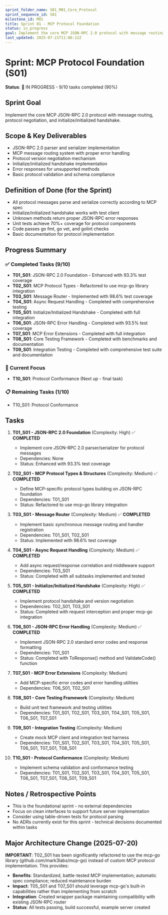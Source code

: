 ```yaml
---
sprint_folder_name: S01_M01_Core_Protocol
sprint_sequence_id: S01
milestone_id: M01
title: Sprint 01 - MCP Protocol Foundation
status: in_progress
goal: Implement the core MCP JSON-RPC 2.0 protocol with message routing, protocol negotiation, and initialize/initialized handshake.
last_updated: 2025-07-21T11:06:12Z
---
```


# Sprint: MCP Protocol Foundation (S01)

**Status**: 🚧 IN PROGRESS - 9/10 tasks completed (90%)

## Sprint Goal
Implement the core MCP JSON-RPC 2.0 protocol with message routing, protocol negotiation, and initialize/initialized handshake.

## Scope & Key Deliverables
- JSON-RPC 2.0 parser and serializer implementation
- MCP message routing system with proper error handling
- Protocol version negotiation mechanism
- Initialize/initialized handshake implementation
- Error responses for unsupported methods
- Basic protocol validation and schema compliance

## Definition of Done (for the Sprint)
- All protocol messages parse and serialize correctly according to MCP spec
- Initialize/initialized handshake works with test client
- Unknown methods return proper JSON-RPC error responses
- Unit tests achieve 70%+ coverage for protocol components
- Code passes go fmt, go vet, and golint checks
- Basic documentation for protocol implementation

## Progress Summary

### ✅ Completed Tasks (9/10)
- **T01_S01**: JSON-RPC 2.0 Foundation - Enhanced with 93.3% test coverage
- **T02_S01**: MCP Protocol Types - Refactored to use mcp-go library integration
- **T03_S01**: Message Router - Implemented with 98.6% test coverage
- **T04_S01**: Async Request Handling - Completed with comprehensive testing
- **T05_S01**: Initialize/Initialized Handshake - Completed with full integration
- **T06_S01**: JSON-RPC Error Handling - Completed with 93.5% test coverage
- **T07_S01**: MCP Error Extensions - Completed with full integration
- **T08_S01**: Core Testing Framework - Completed with benchmarks and documentation
- **T09_S01**: Integration Testing - Completed with comprehensive test suite and documentation
### 🚧 Current Focus
- **T10_S01**: Protocol Conformance (Next up - final task)
### 📋 Remaining Tasks (1/10)
- T10_S01: Protocol Conformance

## Tasks
1. **T01_S01 - JSON-RPC 2.0 Foundation** (Complexity: High) ✅ **COMPLETED**
   - Implement core JSON-RPC 2.0 parser/serializer for protocol messages
   - Dependencies: None
   - Status: Enhanced with 93.3% test coverage

2. **T02_S01 - MCP Protocol Types & Structures** (Complexity: Medium) ✅ **COMPLETED**
   - Define MCP-specific protocol types building on JSON-RPC foundation
   - Dependencies: T01_S01
   - Status: Refactored to use mcp-go library integration

3. **T03_S01 - Message Router** (Complexity: Medium) ✅ **COMPLETED**
   - Implement basic synchronous message routing and handler registration
   - Dependencies: T01_S01, T02_S01
   - Status: Implemented with 98.6% test coverage

4. **T04_S01 - Async Request Handling** (Complexity: Medium) ✅ **COMPLETED**
   - Add async request/response correlation and middleware support
   - Dependencies: T03_S01
   - Status: Completed with all subtasks implemented and tested

5. **T05_S01 - Initialize/Initialized Handshake** (Complexity: High) ✅ **COMPLETED**
   - Implement protocol handshake and version negotiation
   - Dependencies: T02_S01, T03_S01
   - Status: Completed with request interception and proper mcp-go integration

6. **T06_S01 - JSON-RPC Error Handling** (Complexity: Medium) ✅ **COMPLETED**
   - Implement JSON-RPC 2.0 standard error codes and response formatting
   - Dependencies: T01_S01
   - Status: Completed with ToResponse() method and ValidateCode() function

7. **T07_S01 - MCP Error Extensions** (Complexity: Medium)
   - Add MCP-specific error codes and error handling utilities
   - Dependencies: T06_S01, T02_S01

8. **T08_S01 - Core Testing Framework** (Complexity: Medium)
   - Build unit test framework and testing utilities
   - Dependencies: T01_S01, T02_S01, T03_S01, T04_S01, T05_S01, T06_S01, T07_S01

9. **T09_S01 - Integration Testing** (Complexity: Medium)
   - Create mock MCP client and integration test harness
   - Dependencies: T01_S01, T02_S01, T03_S01, T04_S01, T05_S01, T06_S01, T07_S01, T08_S01

10. **T10_S01 - Protocol Conformance** (Complexity: Medium)
    - Implement schema validation and conformance testing
    - Dependencies: T01_S01, T02_S01, T03_S01, T04_S01, T05_S01, T06_S01, T07_S01, T08_S01, T09_S01

## Notes / Retrospective Points
- This is the foundational sprint - no external dependencies
- Focus on clean interfaces to support future server implementation
- Consider using table-driven tests for protocol parsing
- No ADRs currently exist for this sprint - technical decisions documented within tasks

## Major Architecture Change (2025-07-20)
**IMPORTANT**: T02_S01 has been significantly refactored to use the mcp-go library (github.com/mark3labs/mcp-go) instead of custom MCP protocol implementation. This provides:

- **Benefits**: Standardized, battle-tested MCP implementation; automatic spec compliance; reduced maintenance burden
- **Impact**: T05_S01 and T07_S01 should leverage mcp-go's built-in capabilities rather than implementing from scratch
- **Integration**: Created wrapper package maintaining compatibility with existing JSON-RPC router
- **Status**: All tests passing, build successful, example server created
